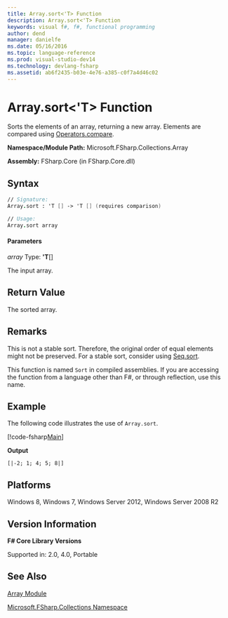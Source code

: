 ```yaml
---
title: Array.sort<'T> Function
description: Array.sort<'T> Function
keywords: visual f#, f#, functional programming
author: dend
manager: danielfe
ms.date: 05/16/2016
ms.topic: language-reference
ms.prod: visual-studio-dev14
ms.technology: devlang-fsharp
ms.assetid: ab6f2435-b03e-4e76-a385-c0f7a4d46c02 
---
```


# Array.sort<'T> Function

Sorts the elements of an array, returning a new array. Elements are compared using [Operators.compare](https://msdn.microsoft.com/library/295e1320-0955-4c3d-ac31-288fa80a658c).

**Namespace/Module Path:** Microsoft.FSharp.Collections.Array

**Assembly:** FSharp.Core (in FSharp.Core.dll)


## Syntax

```fsharp
// Signature:
Array.sort : 'T [] -> 'T [] (requires comparison)

// Usage:
Array.sort array
```

#### Parameters
*array*
Type: **'T**[[]](https://msdn.microsoft.com/library/def20292-9aae-4596-9275-b94e594f8493)


The input array.


## Return Value

The sorted array.

## Remarks
This is not a stable sort. Therefore, the original order of equal elements might not be preserved. For a stable sort, consider using [Seq.sort](https://msdn.microsoft.com/library/327ea595-e77c-4529-b61e-8c6cbf5ec92e).

This function is named `Sort` in compiled assemblies. If you are accessing the function from a language other than F#, or through reflection, use this name.

## Example

The following code illustrates the use of `Array.sort`.

[!code-fsharp[Main](~/samples/snippets/fsharp/arrays/snippet37.fs)]

**Output**

```
[|-2; 1; 4; 5; 8|]
```

## Platforms
Windows 8, Windows 7, Windows Server 2012, Windows Server 2008 R2


## Version Information
**F# Core Library Versions**

Supported in: 2.0, 4.0, Portable

## See Also
[Array Module](array-module.md)

[Microsoft.FSharp.Collections Namespace](../Microsoft.FSharp.Collections-Namespace-%5BFSharp%5D.md)